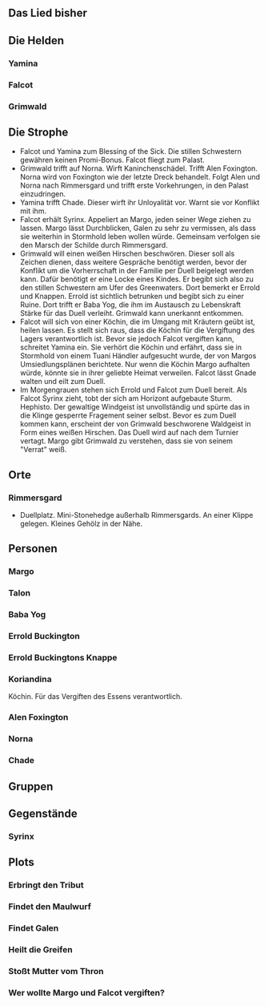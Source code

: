 ## Das Lied bisher

## Die Helden
### Yamina

### Falcot

### Grimwald

## Die Strophe
- Falcot und Yamina zum Blessing of the Sick. Die stillen Schwestern gewähren keinen Promi-Bonus. Falcot fliegt zum Palast.
- Grimwald trifft auf Norna. Wirft Kaninchenschädel. Trifft Alen Foxington. Norna wird von Foxington wie der letzte Dreck behandelt. Folgt Alen und Norna nach Rimmersgard und trifft erste Vorkehrungen, in den Palast einzudringen.
- Yamina trifft Chade. Dieser wirft ihr Unloyalität vor. Warnt sie vor Konflikt mit ihm.
- Falcot erhält Syrinx. Appeliert an Margo, jeden seiner Wege ziehen zu lassen. Margo lässt Durchblicken, Galen zu sehr zu vermissen, als dass sie weiterhin in Stormhold leben wollen würde. Gemeinsam verfolgen sie den Marsch der Schilde durch Rimmersgard.
- Grimwald will einen weißen Hirschen beschwören. Dieser soll als Zeichen dienen, dass weitere Gespräche benötigt werden, bevor der Konflikt um die Vorherrschaft in der Familie per Duell beigelegt werden kann. Dafür benötigt er eine Locke eines Kindes. Er begibt sich also zu den stillen Schwestern am Ufer des Greenwaters. Dort bemerkt er Errold und Knappen. Errold ist sichtlich betrunken und begibt sich zu einer Ruine. Dort trifft er Baba Yog, die ihm im Austausch zu Lebenskraft Stärke für das Duell verleiht. Grimwald kann unerkannt entkommen.
- Falcot will sich von einer Köchin, die im Umgang mit Kräutern geübt ist, heilen lassen. Es stellt sich raus, dass die Köchin für die Vergiftung des Lagers verantwortlich ist. Bevor sie jedoch Falcot vergiften kann, schreitet Yamina ein. Sie verhört die Köchin und erfährt, dass sie in Stormhold von einem Tuani Händler aufgesucht wurde, der von Margos Umsiedlungsplänen berichtete. Nur wenn die Köchin Margo aufhalten würde, könnte sie in ihrer geliebte Heimat verweilen. Falcot lässt Gnade walten und eilt zum Duell.
- Im Morgengrauen stehen sich Errold und Falcot zum Duell bereit. Als Falcot Syrinx zieht, tobt der sich am Horizont aufgebaute Sturm. Hephisto. Der gewaltige Windgeist ist unvollständig und spürte das in die Klinge gesperrte Fragement seiner selbst. Bevor es zum Duell kommen kann, erscheint der von Grimwald beschworene Waldgeist in Form eines weißen Hirschen. Das Duell wird auf nach dem Turnier vertagt. Margo gibt Grimwald zu verstehen, dass sie von seinem "Verrat" weiß.

## Orte
### Rimmersgard

- Duellplatz. Mini-Stonehedge außerhalb Rimmersgards. An einer Klippe gelegen. Kleines Gehölz in der Nähe.

## Personen
### Margo
### Talon
### Baba Yog
### Errold Buckington
### Errold Buckingtons Knappe
### Koriandina
Köchin. Für das Vergiften des Essens verantwortlich.
### Alen Foxington
### Norna
### Chade

## Gruppen

## Gegenstände
### Syrinx

## Plots
### Erbringt den Tribut

### Findet den Maulwurf

### Findet Galen

### Heilt die Greifen

### Stoßt Mutter vom Thron

### Wer wollte Margo und Falcot vergiften?
